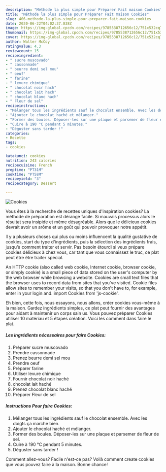 ```yaml
---
description: "Méthode la plus simple pour Préparer Fait maison Cookies"
title: "Méthode la plus simple pour Préparer Fait maison Cookies"
slug: 406-methode-la-plus-simple-pour-preparer-fait-maison-cookies
date: 2020-06-22T04:02:37.838Z
image: https://img-global.cpcdn.com/recipes/9785538712656c12/751x532cq70/cookies-photo-principale-de-la-recette.jpg
thumbnail: https://img-global.cpcdn.com/recipes/9785538712656c12/751x532cq70/cookies-photo-principale-de-la-recette.jpg
cover: https://img-global.cpcdn.com/recipes/9785538712656c12/751x532cq70/cookies-photo-principale-de-la-recette.jpg
author: Walter McCoy
ratingvalue: 4.3
reviewcount: 15
recipeingredient:
- " sucre muscovado"
- " cassonnade"
- " beurre demi sel mou"
- " oeuf"
- " farine"
- " levure chimique"
- " chocolat noir hach"
- " chocolat lait hach"
- " chocolat blanc hach"
- " Fleur de sel"
recipeinstructions:
- "Mélanger tous les ingrédients sauf le chocolat ensemble. Avec les doigts ça marche bien."
- "Ajouter le chocolat haché et mélanger."
- "Former des boules. Déposer-les sur une plaque et parsemer de fleur de sel."
- "Cuire à 190 °C pendant 5 minutes."
- "Déguster sans tarder !"
categories:
- Recette
tags:
- cookies

katakunci: cookies 
nutrition: 243 calories
recipecuisine: French
preptime: "PT31M"
cooktime: "PT58M"
recipeyield: "3"
recipecategory: Dessert

---
```



![Cookies](https://img-global.cpcdn.com/recipes/9785538712656c12/751x532cq70/cookies-photo-principale-de-la-recette.jpg)

Vous êtes à la recherche de recettes uniques d'inspiration cookies? La méthode de préparation est dérange facile. Si mauvais processus alors le résultat sera insipide et même désagréable. Alors que le délicieux cookies devrait avoir un arôme et un goût qui pouvoir provoquer notre appétit.

Il y a plusieurs choses qui plus ou moins influencent la qualité gustative de cookies, start du type d'ingrédients, puis la sélection des ingrédients frais, jusqu'à comment traiter et servir. Pas besoin étourdi si veux prépare cookies délicieux à chez vous, car tant que vous connaissez le truc, ce plat peut être être traiter spécial.

An HTTP cookie (also called web cookie, Internet cookie, browser cookie, or simply cookie) is a small piece of data stored on the user&#39;s computer by the web browser while browsing a website. Cookies are small text files that the browser uses to record data from sites that you&#39;ve visited. Cookie files allow sites to remember your visits, so that you don&#39;t have to, for example, enter in your login and. import Cookies from &#39;js-cookie&#39;.


Eh bien, cette fois, nous essayons, nous allons, créer cookies vous-même à la maison. Gardez ingrédients simples, ce plat peut fournir des avantages pour aidant à maintenir un corps sain us. Vous pouvez préparer Cookies utiliser 10 matériau et 5 étapes création. Voici les comment dans faire le plat.

<!--inarticleads1-->

##### Les ingrédients nécessaires pour faire Cookies:

1. Préparer  sucre muscovado
1. Prendre  cassonnade
1. Prenez  beurre demi sel mou
1. Prendre  oeuf
1. Préparer  farine
1. Utiliser  levure chimique
1. Fournir  chocolat noir haché
1.   chocolat lait haché
1. Prenez  chocolat blanc haché
1. Préparer  Fleur de sel




<!--inarticleads2-->

##### Instructions Pour faire Cookies:

1. Mélanger tous les ingrédients sauf le chocolat ensemble. Avec les doigts ça marche bien.
1. Ajouter le chocolat haché et mélanger.
1. Former des boules. Déposer-les sur une plaque et parsemer de fleur de sel.
1. Cuire à 190 °C pendant 5 minutes.
1. Déguster sans tarder !





Comment allez-vous? Facile n'est-ce pas? Voilà comment create cookies que vous pouvez faire à la maison. Bonne chance!

